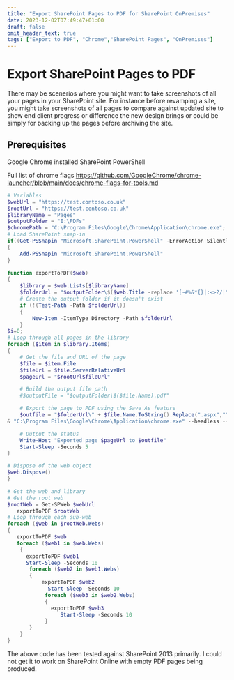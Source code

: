 ```yaml
---
title: "Export SharePoint Pages to PDF for SharePoint OnPremises"
date: 2023-12-02T07:49:47+01:00
draft: false
omit_header_text: true
tags: ["Export to PDF", "Chrome","SharePoint Pages", "OnPremises"]
---
```


# Export SharePoint Pages to PDF

There may be scenerios where you might want to take screenshots of all your pages in your SharePoint site. For instance before revamping a site, you might take screenshots of all pages to compare against updated site to show end client progress or difference the new design brings or could be simply for backing up the pages before archiving the site.

## Prerequisites

Google Chrome installed
SharePoint PowerShell


Full list of chrome flags https://github.com/GoogleChrome/chrome-launcher/blob/main/docs/chrome-flags-for-tools.md

```PowerShell
# Variables
$webUrl = "https://test.contoso.co.uk"
$rootUrl = "https://test.contoso.co.uk"
$libraryName = "Pages"
$outputFolder = "E:\PDFs"
$chromePath = "C:\Program Files\Google\Chrome\Application\chrome.exe";
# Load SharePoint snap-in
if((Get-PSSnapin "Microsoft.SharePoint.PowerShell" -ErrorAction SilentlyContinue) -eq $null) 
{
    Add-PSSnapin "Microsoft.SharePoint.PowerShell"
}

function exportToPDF($web)
{
    $library = $web.Lists[$libraryName]
    $folderUrl = "$outputFolder\$($web.Title -replace '[~#%&*{}|:<>?/|"]', '_'  )";
    # Create the output folder if it doesn't exist
    if (!(Test-Path -Path $folderUrl))
    {
        New-Item -ItemType Directory -Path $folderUrl
    }
$i=0;
# Loop through all pages in the library
foreach ($item in $library.Items)
{
    # Get the file and URL of the page
    $file = $item.File
    $fileUrl = $file.ServerRelativeUrl
    $pageUrl = "$rootUrl$fileUrl"

    # Build the output file path
    #$outputFile = "$outputFolder\$($file.Name).pdf"

    # Export the page to PDF using the Save As feature
    $outfile = "$folderUrl\" + $file.Name.ToString().Replace(".aspx","")+ "_"+ $i++ + ".pdf"
& "C:\Program Files\Google\Chrome\Application\chrome.exe" --headless --disableGPU --print-to-pdf="$outfile" "$pageUrl"

    # Output the status
    Write-Host "Exported page $pageUrl to $outfile"
    Start-Sleep -Seconds 5
}

# Dispose of the web object
$web.Dispose()
}

# Get the web and library
# Get the root web
$rootWeb = Get-SPWeb $webUrl
   exportToPDF $rootWeb
# Loop through each sub-web
foreach ($web in $rootWeb.Webs)
{
   exportToPDF $web
   foreach ($web1 in $web.Webs)
    {
      exportToPDF $web1
      Start-Sleep -Seconds 10
       foreach ($web2 in $web1.Webs)
       {
           exportToPDF $web2
             Start-Sleep -Seconds 10
            foreach ($web3 in $web2.Webs)
            {
              exportToPDF $web3
                 Start-Sleep -Seconds 10
            }
       }
    }
}
```

The above code has been tested against SharePoint 2013 primarily. I could not get it to work on SharePoint Online with empty PDF pages being produced. 
